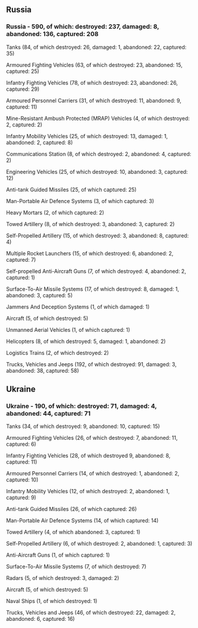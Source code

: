
 
 ## Russia
 
 ### Russia - 590, of which: destroyed: 237, damaged: 8, abandoned: 136, captured: 208

 

 

 Tanks (84, of which destroyed: 26, damaged: 1, abandoned: 22, captured: 35)

 Armoured Fighting Vehicles (63, of which destroyed: 23, abandoned: 15, captured: 25)

 Infantry Fighting Vehicles (78, of which destroyed: 23, abandoned: 26, captured: 29)

 Armoured Personnel Carriers (31, of which destroyed: 11, abandoned: 9, captured: 11)

 Mine-Resistant Ambush Protected (MRAP) Vehicles (4, of which destroyed: 2, captured: 2)

 Infantry Mobility Vehicles (25, of which destroyed: 13, damaged: 1, abandoned: 2, captured: 8)

 Communications Station (8, of which destroyed: 2, abandoned: 4, captured: 2)

 Engineering Vehicles (25, of which destroyed: 10, abandoned: 3, captured: 12)

 Anti-tank Guided Missiles (25, of which captured: 25)

 Man-Portable Air Defence Systems (3, of which captured: 3)

 Heavy Mortars (2, of which captured: 2)

 Towed Artillery (8, of which destroyed: 3, abandoned: 3, captured: 2)

 Self-Propelled Artillery (15, of which destroyed: 3, abandoned: 8, captured: 4)

 Multiple Rocket Launchers (15, of which destroyed: 6, abandoned: 2, captured: 7)

 Self-propelled Anti-Aircraft Guns (7, of which destroyed: 4, abandoned: 2, captured: 1)

 Surface-To-Air Missile Systems (17, of which destroyed: 8, damaged: 1, abandoned: 3, captured: 5)

 Jammers And Deception Systems (1, of which damaged: 1)

 Aircraft (5, of which destroyed: 5)

 Unmanned Aerial Vehicles (1, of which captured: 1)

 Helicopters (8, of which destroyed: 5, damaged: 1, abandoned: 2)

 Logistics Trains (2, of which destroyed: 2)

 Trucks, Vehicles and Jeeps (192, of which destroyed: 91, damaged: 3, abandoned: 38, captured: 58)

 
 
 ## Ukraine
 
 ### Ukraine - 190, of which: destroyed: 71, damaged: 4, abandoned: 44, captured: 71

 

 

 Tanks (34, of which destroyed: 9, abandoned: 10, captured: 15)

 Armoured Fighting Vehicles (26, of which destroyed: 7, abandoned: 11, captured: 6)

 Infantry Fighting Vehicles (28, of which destroyed 9, abandoned: 8, captured: 11)

 Armoured Personnel Carriers (14, of which destroyed: 1, abandoned: 2, captured: 10)

 Infantry Mobility Vehicles (12, of which destroyed: 2, abandoned: 1, captured: 9)

 Anti-tank Guided Missiles (26, of which captured: 26)

 Man-Portable Air Defence Systems (14, of which captured: 14)

 Towed Artillery (4, of which abandoned: 3, captured: 1)

 Self-Propelled Artillery (6, of which destroyed: 2, abandoned: 1, captured: 3)

 Anti-Aircraft Guns (1, of which captured: 1)

 Surface-To-Air Missile Systems (7, of which destroyed: 7)

 

 

 Radars (5, of which destroyed: 3, damaged: 2)

 Aircraft (5, of which destroyed: 5)

 Naval Ships (1, of which destroyed: 1)

 Trucks, Vehicles and Jeeps (46, of which destroyed: 22, damaged: 2, abandoned: 6, captured: 16)

